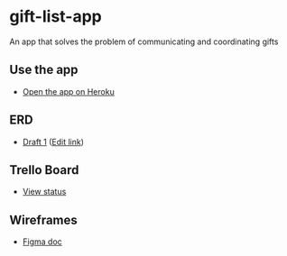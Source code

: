 # gift-list-app
An app that solves the problem of communicating and coordinating gifts

## Use the app
* [Open the app on Heroku](https://giftlists-app.herokuapp.com/)

## ERD
* [Draft 1](https://lucid.app/lucidchart/285fbeb7-c562-41ac-862c-5b7ce53f4e46/view?page=0_0#) ([Edit link](https://lucid.app/lucidchart/285fbeb7-c562-41ac-862c-5b7ce53f4e46/edit?beaconFlowId=35D28D8593A7476E&page=0_0#))

## Trello Board
* [View status](https://trello.com/b/R3abJ3Ku/gift-app-development)

## Wireframes
* [Figma doc](https://www.figma.com/file/Es42EQCISeqIXTWqvnghQp/Gift-app?node-id=0%3A1)
